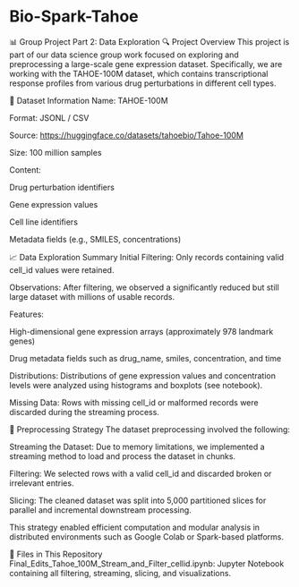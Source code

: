 # Bio-Spark-Tahoe

📊 Group Project Part 2: Data Exploration
🔍 Project Overview
This project is part of our data science group work focused on exploring and preprocessing a large-scale gene expression dataset. Specifically, we are working with the TAHOE-100M dataset, which contains transcriptional response profiles from various drug perturbations in different cell types.

📁 Dataset Information
Name: TAHOE-100M

Format: JSONL / CSV

Source: https://huggingface.co/datasets/tahoebio/Tahoe-100M

Size: 100 million samples

Content:

Drug perturbation identifiers

Gene expression values

Cell line identifiers

Metadata fields (e.g., SMILES, concentrations)

📈 Data Exploration Summary
Initial Filtering: Only records containing valid cell_id values were retained.

Observations: After filtering, we observed a significantly reduced but still large dataset with millions of usable records.

Features:

High-dimensional gene expression arrays (approximately 978 landmark genes)

Drug metadata fields such as drug_name, smiles, concentration, and time

Distributions: Distributions of gene expression values and concentration levels were analyzed using histograms and boxplots (see notebook).

Missing Data: Rows with missing cell_id or malformed records were discarded during the streaming process.

🧪 Preprocessing Strategy
The dataset preprocessing involved the following:

Streaming the Dataset: Due to memory limitations, we implemented a streaming method to load and process the dataset in chunks.

Filtering: We selected rows with a valid cell_id and discarded broken or irrelevant entries.

Slicing: The cleaned dataset was split into 5,000 partitioned slices for parallel and incremental downstream processing.

This strategy enabled efficient computation and modular analysis in distributed environments such as Google Colab or Spark-based platforms.

📂 Files in This Repository
Final_Edits_Tahoe_100M_Stream_and_Filter_cellid.ipynb: Jupyter Notebook containing all filtering, streaming, slicing, and visualizations.

